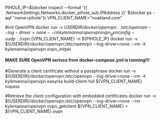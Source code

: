 PIHOLE_IP=$(docker inspect --format '{{ .NetworkSettings.Networks.docker_pihole_sub.IPAddress }}' $(docker ps -aqf "name=pihole"))
VPN_CLIENT_NAME="noakland.com"

#init OpenVPN
docker run -v ${USERDIR}/docker/openvpn:/etc/openvpn --log-driver=none --rm kylemanna/openvpn ovpn_genconfig -u udp://vpn.${VPN_CLIENT_NAME} -n ${PIHOLE_IP}
docker run -v ${USERDIR}/docker/openvpn:/etc/openvpn --log-driver=none --rm -it kylemanna/openvpn ovpn_initpki


#### MAKE SURE OpenVPN serivce from docker-compose.yml is running!!!

#Generate a client certificate without a passphrase
docker run -v ${USERDIR}/docker/openvpn:/etc/openvpn --log-driver=none --rm -it kylemanna/openvpn easyrsa build-client-full ${VPN_CLIENT_NAME} nopass

#Retrieve the client configuration with embedded certificates
docker run -v ${USERDIR}/docker/openvpn:/etc/openvpn --log-driver=none --rm kylemanna/openvpn ovpn_getclient ${VPN_CLIENT_NAME} > ${VPN_CLIENT_NAME}.ovpn

